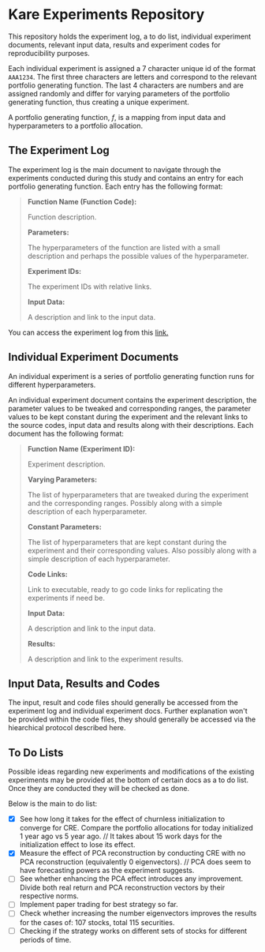 # Kare Experiments Repository

This repository holds the experiment log, a to do list, individual experiment documents, relevant input data, results and experiment codes for reproducibility purposes.

Each individual experiment is assigned a 7 character unique id of the format `AAA1234`. The first three characters are letters and correspond to the relevant portfolio generating function. The last 4 characters are numbers and are assigned randomly and differ for varying parameters of the portfolio generating function, thus creating a unique experiment. 

A portfolio generating function, *f*, is a mapping from input data and hyperparameters to a portfolio allocation. 

## The Experiment Log

The experiment log is the main document to navigate through the experiments conducted during this study and contains an entry for each portfolio generating function. Each entry has the following format:

>**Function Name (Function Code):**
>
>Function description.
>
>**Parameters:**
>
>The hyperparameters of the function are listed with a small description and perhaps the possible values of the hyperparameter. 
>
>**Experiment IDs:**
>
>The experiment IDs with relative links.
>
>**Input Data:**
>
>A description and link to the input data.

You can access the experiment log from this [link.](https://github.com/ahmetumutdurmus/kareexperiments/blob/master/docs/src/The%20Experiment%20Log.md)
## Individual Experiment Documents

An individual experiment is a series of portfolio generating function runs for different hyperparameters. 

An individual experiment document contains the experiment description, the parameter values to be tweaked and corresponding ranges, the parameter values to be kept constant during the experiment and the relevant links to the source codes, input data and results along with their descriptions. Each document has the following format:

>**Function Name (Experiment ID):**
>
>Experiment description.
>
>**Varying Parameters:**
>
>The list of hyperparameters that are tweaked during the experiment and the corresponding ranges. Possibly along with a simple description of each hyperparameter.
>
>**Constant Parameters:**
>
>The list of hyperparameters that are kept constant during the experiment and their corresponding values. Also possibly along with a simple description of each hyperparameter.
>
>**Code Links:**
>
>Link to executable, ready to go code links for replicating the experiments if need be.
>
>**Input Data:**
>
>A description and link to the input data.
>
>**Results:**
>
>A description and link to the experiment results.

## Input Data, Results and Codes

The input, result and code files should generally be accessed from the experiment log and individual experiment docs. Further explanation won't be provided within the code files, they should generally be accessed via the hiearchical protocol described here.

## To Do Lists

Possible ideas regarding new experiments and modifications of the existing experiments may be provided at the bottom of certain docs as a to do list. Once they are conducted they will be checked as done. 

Below is the main to do list:

- [x] See how long it takes for the effect of churnless initialization to converge for CRE. Compare the portfolio allocations for today initialized 1 year ago vs 5 year ago. // It takes about 15 work days for the initialization effect to lose its effect.
- [x] Measure the effect of PCA reconstruction by conducting CRE with no PCA reconstruction (equivalently 0 eigenvectors). // PCA does seem to have forecasting powers as the experiment suggests.
- [ ] See whether enhancing the PCA effect introduces any improvement. Divide both real return and PCA reconstruction vectors by their respective norms.
- [ ] Implement paper trading for best strategy so far. 
- [ ] Check whether increasing the number eigenvectors improves the results for the cases of: 107 stocks, total 115 securities. 
- [ ] Checking if the strategy works on different sets of stocks for different periods of time.
